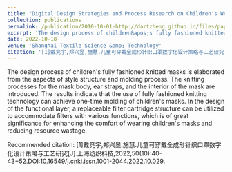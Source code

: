 ```yaml
---
title: "Digital Design Strategies and Process Research on Children's Wearable Wholegarment Knitted Masks"
collection: publications
permalink: /publication/2010-10-01-http://dartzheng.github.io/files/paper2.pdf
excerpt: 'The design process of children&apos;s fully fashioned knitted masks is elaborated from the aspects of style structure and molding process. The knitting processes for the mask body, ear straps, and the interior of the mask are introduced. The results indicate that the use of fully fashioned knitting technology can achieve one-time molding of children&apos;s masks. In the design of the functional layer, a replaceable filter cartridge structure can be utilized to accommodate filters with various functions, which is of great significance for enhancing the comfort of wearing children&apos;s masks and reducing resource wastage.'
date: 2022-10-18
venue: 'Shanghai Textile Science &amp; Technology'
citation: '[1]戴竞宇,郑兴昱,施慧.儿童可穿戴全成形针织口罩数字化设计策略与工艺研究[J].上海纺织科技,2022,50(10):40-43+52.DOI:10.16549/j.cnki.issn.1001-2044.2022.10.029.'
---
```

The design process of children&apos;s fully fashioned knitted masks is elaborated from the aspects of style structure and molding process. The knitting processes for the mask body, ear straps, and the interior of the mask are introduced. The results indicate that the use of fully fashioned knitting technology can achieve one-time molding of children&apos;s masks. In the design of the functional layer, a replaceable filter cartridge structure can be utilized to accommodate filters with various functions, which is of great significance for enhancing the comfort of wearing children&apos;s masks and reducing resource wastage.

Recommended citation: [1]戴竞宇,郑兴昱,施慧.儿童可穿戴全成形针织口罩数字化设计策略与工艺研究[J].上海纺织科技,2022,50(10):40-43+52.DOI:10.16549/j.cnki.issn.1001-2044.2022.10.029.